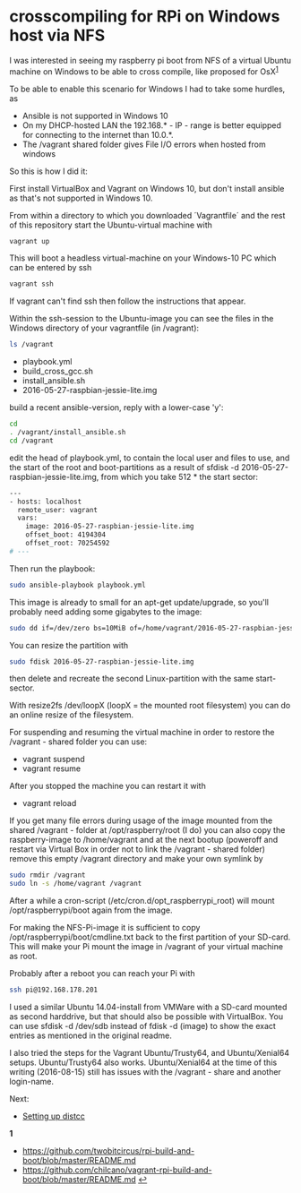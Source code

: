 # crosscompiling for RPi on Windows host via NFS

I was interested in seeing my raspberry pi boot from NFS of a virtual Ubuntu machine on Windows to be able to cross compile, like proposed for OsX<sup id="a1">[1](#f1)</sup>

To be able to enable this scenario for Windows I had to take some hurdles, as
- Ansible is not supported in Windows 10
- On my DHCP-hosted LAN the 192.168.* - IP - range is better equipped for connecting to the internet than 10.0.*.
- The /vagrant shared folder gives File I/O errors when hosted from windows

So this is how I did it:

First install VirtualBox and Vagrant on Windows 10, but don't install ansible as that's not supported in Windows 10.

From within a directory to which you downloaded ´Vagrantfile´ and the rest of this repository start the Ubuntu-virtual machine with 

```sh
vagrant up
```

This will boot a headless virtual-machine on your Windows-10 PC which can be entered by ssh

```sh
vagrant ssh
```

If vagrant can't find ssh then follow the instructions that appear.


Within the ssh-session to the Ubuntu-image you can see the files in the Windows directory of your vagrantfile (in /vagrant):
```sh
ls /vagrant
```

- playbook.yml
- build_cross_gcc.sh
- install_ansible.sh
- 2016-05-27-raspbian-jessie-lite.img

build a recent ansible-version, reply with a lower-case 'y':
```sh
cd 
. /vagrant/install_ansible.sh
cd /vagrant

```


edit the head of playbook.yml, to contain the local user and files to use, and the start of the root and boot-partitions as a result of sfdisk -d 2016-05-27-raspbian-jessie-lite.img, from which you take 512 * the start sector:
```sh
---
- hosts: localhost
  remote_user: vagrant
  vars:
    image: 2016-05-27-raspbian-jessie-lite.img
    offset_boot: 4194304
    offset_root: 70254592
# ---
```

Then run the playbook:
```sh
sudo ansible-playbook playbook.yml
```

This image is already to small for an apt-get update/upgrade, so you'll probably need adding some gigabytes to the image:

```sh
sudo dd if=/dev/zero bs=10MiB of=/home/vagrant/2016-05-27-raspbian-jessie-lite.img conv=notrunc oflag=append count=100
```
You can resize the partition with
```sh
sudo fdisk 2016-05-27-raspbian-jessie-lite.img
```
then delete and recreate the second Linux-partition with the same start-sector.

With resize2fs /dev/loopX (loopX = the mounted root filesystem) you can do an online resize of the filesystem.

For suspending and resuming the virtual machine in order to restore the /vagrant - shared folder you can use:
- vagrant suspend
- vagrant resume

After you stopped the machine you can restart it with
- vagrant reload

If you get many file errors during usage of the image mounted from the shared /vagrant - folder at /opt/raspberry/root (I do) you can also copy the raspberry-image to /home/vagrant and at the next bootup (poweroff and restart via Virtual Box in order not to link the /vagrant - shared folder) remove this empty /vagrant directory and make your own symlink by

```sh
sudo rmdir /vagrant
sudo ln -s /home/vagrant /vagrant
```

After a while a cron-script (/etc/cron.d/opt_raspberrypi_root) will mount /opt/raspberrypi/boot again from the image.

For making the NFS-Pi-image it is sufficient to copy /opt/raspberrypi/boot/cmdline.txt back to the first partition of your SD-card. This will make your Pi mount the image in /vagrant of your virtual machine as root.

Probably after a reboot you can reach your Pi with

```sh
ssh pi@192.168.178.201
```

I used a similar Ubuntu 14.04-install from VMWare with a SD-card mounted as second harddrive, but that should also be possible with VirtualBox. 
You can use sfdisk -d /dev/sdb instead of fdisk -d (image) to show the exact entries as mentioned in the original readme.

I also tried the steps for the Vagrant Ubuntu/Trusty64, and Ubuntu/Xenial64 setups. Ubuntu/Trusty64 also works. Ubuntu/Xenial64 at the time of this writing (2016-08-15) still has issues with the /vagrant - share and another login-name.

Next:
- [Setting up distcc](setting-up-distcc.md)

<b id="f1">1</b>
- https://github.com/twobitcircus/rpi-build-and-boot/blob/master/README.md
- https://github.com/chilcano/vagrant-rpi-build-and-boot/blob/master/README.md [↩](#a1)
